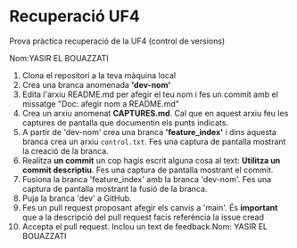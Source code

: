 
# Recuperació UF4
Prova pràctica recuperació de la UF4 (control de versions)

Nom:YASIR EL BOUAZZATI

1. Clona el repositori a la teva màquina local
2. Crea una branca anomenada **'dev-nom'**
3. Edita l'arxiu README.md per afegir el teu nom i fes un commit amb el missatge "Doc: afegir nom a README.md"
4. Crea un arxiu anomenat **CAPTURES.md**. Cal que en aquest arxiu feu les captures de pantalla que documentin els punts indicats.
5. A partir de 'dev-nom' crea una branca **'feature_index'** i dins aquesta branca crea un arxiu `control.txt`. Fes una captura de pantalla mostrant la creació de la branca.
6. Realitza **un commit** un cop hagis escrit alguna cosa al text: **Utilitza un commit descriptiu**. Fes una captura de pantalla mostrant el commit.
7. Fusiona la branca 'feature_index' amb la branca 'dev-nom'. Fes una captura de pantalla mostrant la fusió de la branca.
8. Puja la branca 'dev' a GitHub.
9. Fes un pull request proposant afegir els canvis a 'main'. És **important** que a la descripció del pull request facis referència la issue cread
10. Accepta el pull request. Inclou un text de feedback.N o m :   Y A S I R   E L   B O U A Z Z A T I  
 